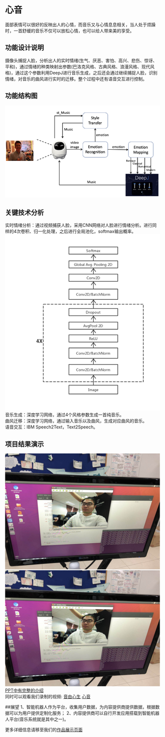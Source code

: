 # 心音
  面部表情可以很好的反映出人的心情，而音乐又与心情息息相关，当人处于烦躁时，一首舒缓的音乐不仅可以放松心情，也可以给人带来美的享受。

## 功能设计说明
摄像头捕捉人脸，分析出人的实时情绪(生气、厌恶、害怕、高兴、悲伤、惊讶、平和)，通过情绪的种类映射出参数(巴洛克风格、古典风格、浪漫风格、现代风格)，通过这个参数利用DeepJ进行音乐生成，之后还会通过继续捕捉人脸，识别情绪，对音乐的曲风进行实时的迁移。整个过程中还有语音交互进行控制。

## 功能结构图
![](./功能结构图.png)

## 关键技术分析
实时情绪分析：通过视频捕获人脸，采用CNN网络对人脸进行情绪分析。进行同样的4次卷积、归一化处理，之后进行全局池化，softmax输出概率。<br>
![](./实时情绪分析网络结构.png)<br>
音乐生成：深度学习网络，通过4个风格参数生成一首纯音乐。<br>
曲风迁移：深度学习网络，通过输入音乐以及曲风，生成对应曲风的音乐。<br>
语音交互：IBM Speech2Text，Text2Speech。<br>

## 项目结果演示
![](./angry.jpeg)
![](./angry.jpeg)
[PPT中有完整的介绍](./心音.pptx) <br>
同时可以观看我们录制的视频:
[音由心生](./音由心生.mov)
[心音](./心音.mp4)<br>

##展望
1、智能机器人作为平台，收集用户数据，为内容提供商提供数据，根据数据可以为用户提供定制化服务；
2、内容提供商可以自行开发应用搭载到智能机器人平台(音乐系统就是其中之一)。

更多详细信息请移至我们的[作品展示页面](https://www.hackx.org/projects/366)